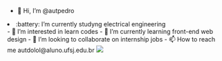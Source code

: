 - 👋 Hi, I’m @autpedro
<li>:battery: I’m currently studyng electrical engineering</li>
- 👀 I’m interested in learn codes
- 🌱 I’m currently learning front-end web design
- 💞️ I’m looking to collaborate on internship jobs
- 📫 How to reach me autdolol@aluno.ufsj.edu.br
<img src="https://pbs.twimg.com/profile_images/591818220006309888/h5AFqHxI_400x400.png">
<!---
autpedro/autpedro is a ✨ special ✨ repository because its `README.md` (this file) appears on your GitHub profile.
You can click the Preview link to take a look at your changes.
--->
